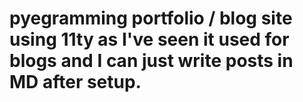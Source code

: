 # pyegramming portfolio / blog site using 11ty as I've seen it used for blogs and I can just write posts in MD after setup.
